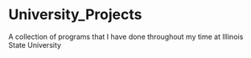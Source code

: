 # University_Projects
A collection of programs that I have done throughout my time at Illinois State University
